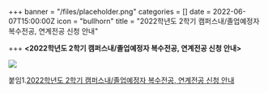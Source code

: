 +++
banner = "/files/placeholder.png"
categories = []
date = 2022-06-07T15:00:00Z
icon = "bullhorn"
title = "2022학년도 2학기 캠퍼스내/졸업예정자 복수전공, 연계전공 신청 안내"

+++
**<2022학년도 2학기 캠퍼스내/졸업예정자 복수전공, 연계전공 신청 안내>**

![](/files/연계전공.png)

붙임1.[2022학년도 2학기 캠퍼스내/졸업예정자 복수전공, 연계전공 신청 안내](/files/2022-2-2.zip)
